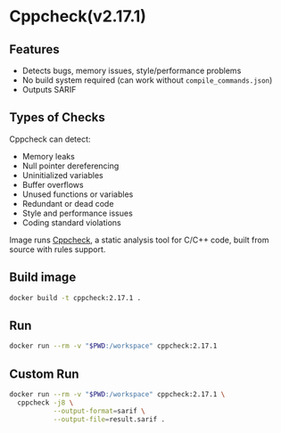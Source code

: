 # Cppcheck(v2.17.1)

## Features

- Detects bugs, memory issues, style/performance problems
- No build system required (can work without `compile_commands.json`)
- Outputs SARIF

## Types of Checks

Cppcheck can detect:

- Memory leaks
- Null pointer dereferencing
- Uninitialized variables
- Buffer overflows
- Unused functions or variables
- Redundant or dead code
- Style and performance issues
- Coding standard violations

Image runs [Cppcheck](http://cppcheck.sourceforge.net/), a static analysis tool for C/C++ code, built from source with rules support.

## Build image

```bash
docker build -t cppcheck:2.17.1 .
```

## Run

```bash
docker run --rm -v "$PWD:/workspace" cppcheck:2.17.1
```

## Custom Run 

```bash
docker run --rm -v "$PWD:/workspace" cppcheck:2.17.1 \
  cppcheck -j8 \
           --output-format=sarif \
           --output-file=result.sarif .
```

